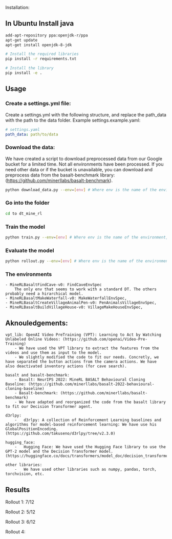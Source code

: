
Installation:

## In Ubuntu Install java

```bash
add-apt-repository ppa:openjdk-r/ppa
apt-get update
apt-get install openjdk-8-jdk
```

```bash
# Install the required libraries
pip install -r requirements.txt

# Install the library
pip install -e .
```

## Usage

### Create a settings.yml file:
Create a settings.yml with the following structure, and replace the path_data with the path to the data folder. Example settings.example.yaml:

```yaml
# settings.yaml
path_data: path/to/data
```

### Download the data:

We have created a script to download preprocessed data from our Google bucket for a limited time. Not all environments have been processed. If you need other data or if the bucket is unavailable, you can download and preprocess data from the basalt-benchmark library: (https://github.com/minerllabs/basalt-benchmark).

```bash
python download_data.py --env=[env] # Where env is the name of the environment, Example: MineRLBasaltFindCave-v0
```

### Go into the folder
```bash
cd to dt_mine_rl
```

### Train the model
```bash
python train.py --env=[env] # Where env is the name of the environment, Example: MineRLBasaltFindCave-v0

```

### Evaluate the model
```bash
python rollout.py --env=[env] # Where env is the name of the environment, Example: MineRLBasaltFindCave-v0
```

### The environments
    - MineRLBasaltFindCave-v0: FindCaveEnvSpec 
        The only env that seems to work with a standard DT. The others probably need a hirarchical model.
    - MineRLBasaltMakeWaterfall-v0: MakeWaterfallEnvSpec,
    - MineRLBasaltCreateVillageAnimalPen-v0: PenAnimalsVillageEnvSpec,
    - MineRLBasaltBuildVillageHouse-v0: VillageMakeHouseEnvSpec,

## Aknouledgements:
    vpt_lib: OpenAI Video PreTraining (VPT): Learning to Act by Watching Unlabeled Online Videos: (https://github.com/openai/Video-Pre-Training)
        - We have used the VPT library to extract the features from the videos and use them as input to the model. 
        - We slightly modified the code to fit our needs. Concretly, we have separated the button actions from the camera actions. We have also deactivated inventory actions (for cave search).

    basalt and basalt-benchmark:
        - Basalt: NeurIPS 2022: MineRL BASALT Behavioural Cloning Baseline: (https://github.com/minerllabs/basalt-2022-behavioural-cloning-baseline)
        - Basalt-benchmark: (https://github.com/minerllabs/basalt-benchmark)
        - We have adapted and reorganized the code from the basalt library to fit our Decision Transformer agent.

    d3rlpy:
        -   d3rlpy: A collection of Reinforcement Learning baselines and algorithms for model-based reinforcement learning: We have use his GlobalPositionEncoding. (https://github.com/takuseno/d3rlpy/tree/v2.3.0)

    hugging_face:
        -   Hugging Face: We have used the Hugging Face library to use the GPT-2 model and the Decision Transformer model. (https://huggingface.co/docs/transformers/model_doc/decision_transformer)
    
    other libraries:
        -   We have used other libraries such as numpy, pandas, torch, torchvision, etc.


## Results

Rollout 1:
7/12

Rollout 2:
5/12

Rollout 3:
6/12

Rollout 4:

